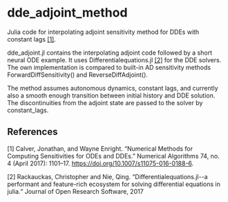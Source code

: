 # dde_adjoint_method
Julia code for interpolating adjoint sensitivity method for DDEs with constant lags [[1]](#1). 

dde_adjoint.jl contains the interpolating adjoint code followed by a short neural ODE example. It uses Differentialequations.jl [[2]](#2) for the DDE solvers. The own implementation is compared to built-in AD sensitivity methods ForwardDiffSensitivity() and ReverseDiffAdjoint(). 

The method assumes autonomous dynamics, constant lags, and currently also a smooth enough transition between initial history and DDE solution. The discontinuities from the adjoint state are passed to the solver by constant_lags.

## References
<a id="1">[1]</a> 
Calver, Jonathan, and Wayne Enright. “Numerical Methods for Computing Sensitivities for ODEs and DDEs.” Numerical Algorithms 74, no. 4 (April 2017): 1101–17. https://doi.org/10.1007/s11075-016-0188-6.

<a id="2">[2]</a> 
Rackauckas, Christopher and Nie, Qing. “Differentialequations.jl--a performant and feature-rich ecosystem for solving differential equations in julia.“ Journal of Open Research Software, 2017
